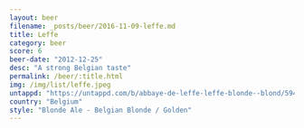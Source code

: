 ```yaml
---
layout: beer
filename: _posts/beer/2016-11-09-leffe.md
title: Leffe
category: beer
score: 6
beer-date: "2012-12-25"
desc: "A strong Belgian taste"
permalink: /beer/:title.html
img: /img/list/leffe.jpeg
untappd: "https://untappd.com/b/abbaye-de-leffe-leffe-blonde--blond/5940"
country: "Belgium"
style: "Blonde Ale - Belgian Blonde / Golden"
---
```

